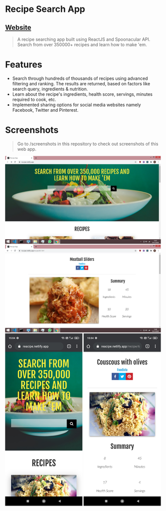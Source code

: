 # Recipe Search App

## [Website](https://reacipe.netlify.app/)

> A recipe searching app built using ReactJS and Spoonacular API. Search from over 350000+ recipes and learn how to make 'em.

# Features

* Search through hundreds of thousands of recipes using advanced filtering and ranking. The results are returned, based on factors like search query, ingredients & nutrition.
* Learn about the recipe's ingredients, health score, servings, minutes required to cook, etc. 
* Implemented sharing options for social media websites namely Facebook, Twitter and Pinterest.

# Screenshots

> Go to /screenshots in this repository to check out screenshots of this web app.

<p float="left">
<img src="https://github.com/suriyaakumar/react-recipe-app/blob/main/screenshots/pc-1.png" width="1000"/>
<img src="https://github.com/suriyaakumar/react-recipe-app/blob/main/screenshots/pc-3.png" width="1000"/>  
<img src="https://github.com/suriyaakumar/react-recipe-app/blob/main/screenshots/mobile-1.jpg" width="250"/>
<img src="https://github.com/suriyaakumar/react-recipe-app/blob/main/screenshots/mobile-2.jpg" width="250"/>
</p>          

